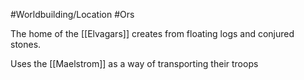 #Worldbuilding/Location #Ors 

The home of the [[Elvagars]] creates from floating logs and conjured stones.

Uses the [[Maelstrom]] as a way of transporting their troops 
